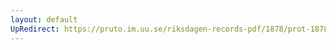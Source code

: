 ```yaml
---
layout: default
UpRedirect: https://pruto.im.uu.se/riksdagen-records-pdf/1878/prot-1878--ak--054/prot-1878--ak--054_070.pdf
---
```

